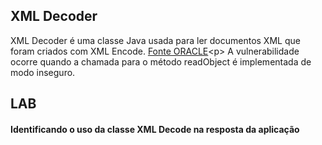 ## XML Decoder
XML Decoder é uma classe Java usada para ler documentos XML que foram criados com XML Encode. [Fonte ORACLE](https://docs.oracle.com/javase/8/docs/api/java/beans/XMLDecoder.html#:~:text=The%20XMLDecoder%20class%20is%20used,used%20just%20like%20the%20ObjectInputStream%20.)<p>
A vulnerabilidade ocorre quando a chamada para o método readObject é implementada de modo inseguro. 

## LAB
#### Identificando o uso da classe XML Decode na resposta da aplicação




